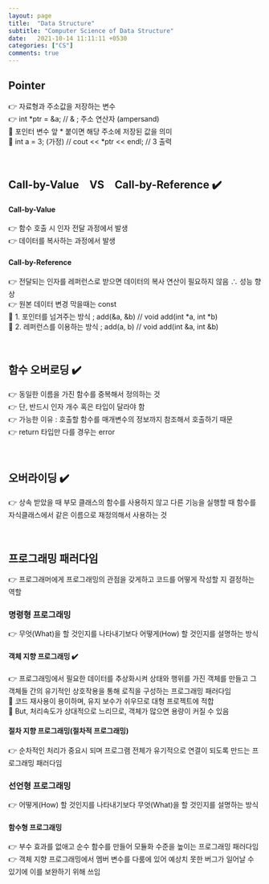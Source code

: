```yaml
---
layout: page
title:  "Data Structure"
subtitle: "Computer Science of Data Structure"
date:   2021-10-14 11:11:11 +0530
categories: ["CS"]
comments: true
---
```

## Pointer
👉 자료형과 주소값을 저장하는 변수  
👉 int *ptr = &a; // & ; 주소 연산자 (ampersand)  
👋 포인터 변수 앞 * 붙이면 해당 주소에 저장된 값을 의미  
👋 int a = 3; (가정) // cout << *ptr << endl; // 3 출력  

<br>

## Call-by-Value　VS　Call-by-Reference ✔️
#### Call-by-Value
👉 함수 호출 시 인자 전달 과정에서 발생  
👉 데이터를 복사하는 과정에서 발생  
#### Call-by-Reference
👉 전달되는 인자를 레퍼런스로 받으면 데이터의 복사 연산이 필요하지 않음 ∴ 성능 향상  
👉 원본 데이터 변경 막을때는 const  
👋 1. 포인터를 넘겨주는 방식 ; add(&a, &b) // void add(int *a, int *b)  
👋 2. 레퍼런스를 이용하는 방식 ; add(a, b) // void add(int &a, int &b)  

<br>

## 함수 오버로딩 ✔️
👉 동일한 이름을 가진 함수를 중복해서 정의하는 것  
👉 단, 반드시 인자 개수 혹은 타입이 달라야 함  
👉 가능한 이유 : 호출할 함수를 매개변수의 정보까지 참조해서 호출하기 때문  
👉 return 타입만 다를 경우는 error  

<br>

## 오버라이딩 ✔️
👉 상속 받았을 때 부모 클래스의 함수를 사용하지 않고 다른 기능을 실행할 때 함수를 자식클래스에서 같은 이름으로 재정의해서 사용하는 것  

<br>

## 프로그래밍 패러다임
👉 프로그래머에게 프로그래밍의 관점을 갖게하고 코드를 어떻게 작성할 지 결정하는 역할  
### 명령형 프로그래밍
👉 무엇(What)을 할 것인지를 나타내기보다 어떻게(How) 할 것인지를 설명하는 방식  
#### 객체 지향 프로그래밍 ✔️
👉 프로그래밍에서 필요한 데이터를 추상화시켜 상태와 행위를 가진 객체를 만들고 그 객체들 간의 유기적인 상호작용을 통해 로직을 구성하는 프로그래밍 패러다임  
👋 코드 재사용이 용이하며, 유지 보수가 쉬우므로 대형 프로젝트에 적합  
👋 But, 처리속도가 상대적으로 느리므로, 객체가 많으면 용량이 커질 수 있음
#### 절차 지향 프로그래밍(절차적 프로그래밍)
👉 순차적인 처리가 중요시 되며 프로그램 전체가 유기적으로 연결이 되도록 만드는 프로그래밍 패러다임  
### 선언형 프로그래밍
👉 어떻게(How) 할 것인지를 나타내기보다 무엇(What)을 할 것인지를 설명하는 방식  
#### 함수형 프로그래밍
👉 부수 효과를 없애고 순수 함수를 만들어 모듈화 수준을 높이는 프로그래밍 패러다임  
👉 객체 지향 프로그래밍에서 멤버 변수를 다룸에 있어 예상치 못한 버그가 일어날 수 있기에 이를 보완하기 위해 쓰임  

<br>
<br>

<script src="https://utteranc.es/client.js"
        repo="DCherish/DCherish.github.io"
        issue-term="pathname"
        theme="boxy-light"
        crossorigin="anonymous"
        async>
</script>